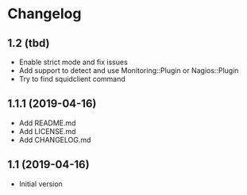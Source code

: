 Changelog
=========

1.2 (tbd)
---------

- Enable strict mode and fix issues
- Add support to detect and use Monitoring::Plugin or Nagios::Plugin
- Try to find squidclient command


1.1.1 (2019-04-16)
------------------

- Add README.md
- Add LICENSE.md
- Add CHANGELOG.md

1.1 (2019-04-16)
----------------

- Initial version
